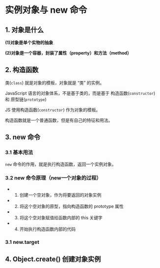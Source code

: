 # 实例对象与 new 命令


## 1. 对象是什么

**(1)对象是单个实物的抽象**

**(2)对象是一个容器，封装了属性（property）和方法（method）**


## 2.  构造函数

类(`class`) 就是对象的模板，对象就是 “类” 的实例。

JavaScript 语言的对象体系，不是基于类的，而是基于 构造函数(`constructor`) 和 原型链(`prototype`)

JS 使用构造函数(`constructor`) 作为对象的模板。

构造函数就是一个普通函数，但是有自己的特征和用法。


## 3. new 命令

### 3.1 基本用法

`new` 命令的作用，就是执行构造函数，返回一个实例对象。

### 3.2 new 命令原理（new一个对象的过程）

 * 1. 创建一个空对象，作为将要返回的对象实例
 * 2. 将这个空对象的原型，指向构造函数的 prototype 属性
 * 3. 将这个空对象赋值给函数内部的 this 关键字
 * 4. 开始执行构造函数内部的代码

### 3.1 new.target

## 4.  Object.create() 创建对象实例